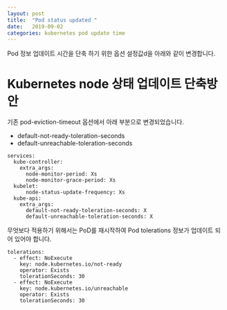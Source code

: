 ```yaml
---
layout: post
title:  "Pod status updated "
date:   2019-09-02
categories: kubernetes pod update time
---
```

Pod 정보 업데이트 시간을 단축 하기 위한 옵션 설정값d을 아래와 같이 변경합니다.

# Kubernetes node 상태 업데이트 단축방안
기존 pod-eviction-timeout 옵션에서 아래 부분으로 변경되었습니다.

- default-not-ready-toleration-seconds
- default-unreachable-toleration-seconds


~~~
services:
  kube-controller:
    extra_args:
      node-monitor-period: Xs
      node-monitor-grace-period: Xs
  kubelet:
      node-status-update-frequency: Xs
  kube-api:
    extra_args:
      default-not-ready-toleration-seconds: X
      default-unreachable-toleration-seconds: X
~~~

무엇보다 적용하기 위해서는 PoD를 재시작하여 Pod tolerations 정보가 업데이트 되어 있어야 합니다.    

~~~
tolerations:
  - effect: NoExecute
    key: node.kubernetes.io/not-ready
    operator: Exists
    tolerationSeconds: 30
  - effect: NoExecute
    key: node.kubernetes.io/unreachable
    operator: Exists
    tolerationSeconds: 30
~~~    
